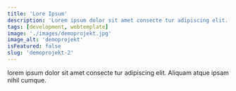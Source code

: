 ```yaml
---
title: 'Lore Ipsum'
description: 'Lorem ipsum dolor sit amet consecte tur adipiscing elit. Aliquam atque ipsam nihil cumque.'
tags: [development, webtemplate]
image: './images/demoprojekt.jpg'
image_alt: 'demoprojekt'
isFeatured: false
slug: 'demoprojekt-2'
---
```


lorem ipsum dolor sit amet consecte tur adipiscing elit. Aliquam atque ipsam nihil cumque.
